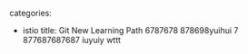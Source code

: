 categories:
  - istio
title: Git New Learning Path 6787678 878698yuihui 7 877687687687 iuyuiy   wttt 